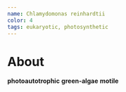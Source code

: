 ```yaml
---
name: Chlamydomonas reinhardtii
color: 4
tags: eukaryotic, photosynthetic
---
```

# About
**photoautotrophic** **green-algae** **motile**
